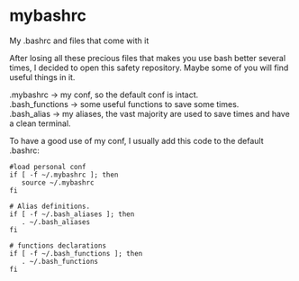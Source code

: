 # mybashrc
My .bashrc and files that come with it

After losing all these precious files that makes you use bash better several times, I decided to open this safety repository. Maybe some of you will find useful things in it.

.mybashrc -> my conf, so the default conf is intact.  
.bash_functions -> some useful functions to save some times.  
.bash_alias -> my aliases, the vast majority are used to save times and have a clean terminal.  

To have a good use of my conf, I usually add this code to the default .bashrc:

```
#load personal conf                                                                
if [ -f ~/.mybashrc ]; then
   source ~/.mybashrc
fi

# Alias definitions.                                                               
if [ -f ~/.bash_aliases ]; then
   . ~/.bash_aliases
fi

# functions declarations                                                           
if [ -f ~/.bash_functions ]; then
   . ~/.bash_functions
fi

```
